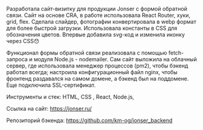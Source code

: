 Разработала сайт-визитку для продукции Jonser с формой обратной связи.
Сайт на основе CRA, в работе использовала React Router, хуки, grid, flex.
Сделала слайдер, фотографии конвертировала в webp формат для более быстрой загрузки.
Использовала константы в CSS для обозначения цветов.
Впервые добавила svg-код и изменила иконку через CSS😯

Функционал формы обратной связи реализовала с помощью fetch-запроса и модуля Node.js - nodemailer.
Сам сайт выложила на облачный сервер, где использовала менеджер процессов (pm2), чтобы бэкенд работал всегда; настроила конфигурационный файл nginx, чтобы фронтенд раздавался на самом домене, а бэкенд был на поддомене. Еще подключила SSL-сертификат.

Инструменты и стек:
HTML, CSS , React, Node.js,

Ссылка на сайт:
https://jonser.ru/

Репозиторий бэкенда:
https://github.com/km-og/jonser_backend
